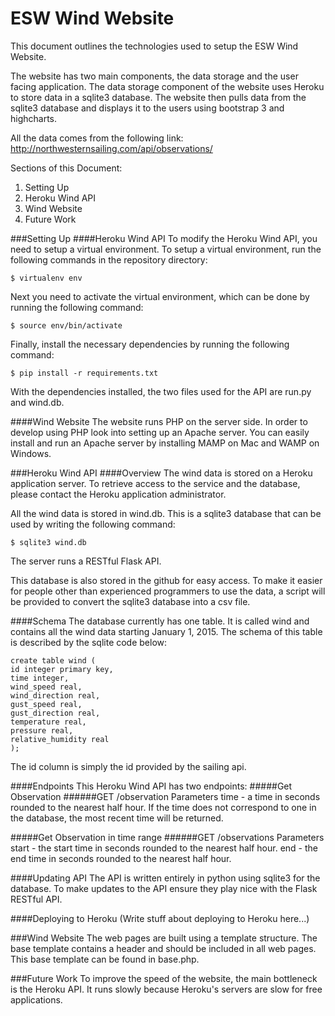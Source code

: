 ESW Wind Website
====

This document outlines the technologies used to setup the ESW Wind Website.

The website has two main components, the data storage and the user facing application. The data storage component of the website uses Heroku to store data in a sqlite3 database. The website then pulls data from the sqlite3 database and displays it to the users using bootstrap 3 and highcharts.

All the data comes from the following link: http://northwesternsailing.com/api/observations/

Sections of this Document:
1. Setting Up
2. Heroku Wind API
3. Wind Website
4. Future Work

###Setting Up
####Heroku Wind API
To modify the Heroku Wind API, you need to setup a virtual environment. To setup a virtual environment, run the following commands in the repository directory:

```
$ virtualenv env
```

Next you need to activate the virtual environment, which can be done by running the following command:

```
$ source env/bin/activate
```

Finally, install the necessary dependencies by running the following command:

```
$ pip install -r requirements.txt
```

With the dependencies installed, the two files used for the API are run.py and wind.db.

####Wind Website
The website runs PHP on the server side. In order to develop using PHP look into setting up an Apache server. You can easily install and run an Apache server by installing MAMP on Mac and WAMP on Windows.

###Heroku Wind API
####Overview
The wind data is stored on a Heroku application server. To retrieve access to the service and the database, please contact the Heroku application administrator.

All the wind data is stored in wind.db. This is a sqlite3 database that can be used by writing the following command:

```
$ sqlite3 wind.db
```

The server runs a RESTful Flask API.

This database is also stored in the github for easy access. To make it easier for people other than experienced programmers to use the data, a script will be provided to convert the sqlite3 database into a csv file.


####Schema
The database currently has one table. It is called wind and contains all the wind data starting January 1, 2015. The schema of this table is described by the sqlite code below:

```
create table wind (
id integer primary key,
time integer,
wind_speed real,
wind_direction real,
gust_speed real,
gust_direction real,
temperature real,
pressure real,
relative_humidity real
);
```

The id column is simply the id provided by the sailing api.

####Endpoints
This Heroku Wind API has two endpoints:
#####Get Observation
######GET /observation
Parameters
	time - a time in seconds rounded to the nearest half hour. If the time does not correspond to one in the database, the most recent time will be returned.

#####Get Observation in time range
######GET /observations
Parameters
	start - the start time in seconds rounded to the nearest half hour.
	end - the end time in seconds rounded to the nearest half hour.

####Updating API
The API is written entirely in python using sqlite3 for the database. To make updates to the API ensure they play nice with the Flask RESTful API.

####Deploying to Heroku
(Write stuff about deploying to Heroku here...)

###Wind Website
The web pages are built using a template structure. The base template contains a header and should be included in all web pages. This base template can be found in base.php.

###Future Work
To improve the speed of the website, the main bottleneck is the Heroku API. It runs slowly because Heroku's servers are slow for free applications. 


<!-- ###Web Pages and Templates
The web pages are built using a template structure. The base template contains a header and should be included in all web pages. This base template can be found in base.php.

All user interface elements are built using HTML and CSS. PHP server side scripting is used for the backend and templating. 

There is also an example web page, which  -->